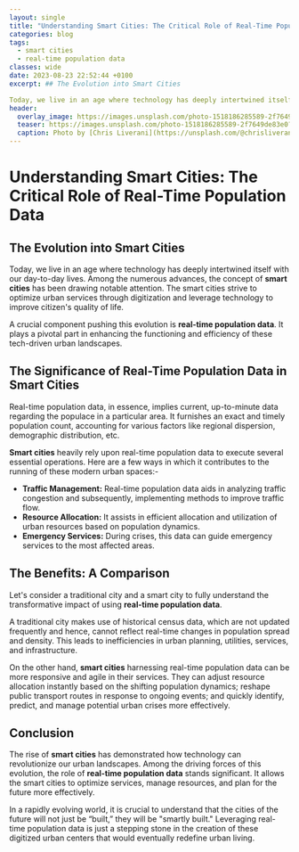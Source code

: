 ```yaml
---
layout: single
title: "Understanding Smart Cities: The Critical Role of Real-Time Population Data"
categories: blog
tags:
  - smart cities
  - real-time population data
classes: wide
date: 2023-08-23 22:52:44 +0100
excerpt: ## The Evolution into Smart Cities

Today, we live in an age where technology has deeply intertwined itself with our day-to-day lives.
header:
  overlay_image: https://images.unsplash.com/photo-1518186285589-2f7649de83e0?crop=entropy&cs=tinysrgb&fit=max&fm=jpg&ixid=M3w0Nzk0ODB8MHwxfHNlYXJjaHwxMHx8c21hcnQlMjBjaXRpZXMlMkMlMjByZWFsLXRpbWUlMjBwb3B1bGF0aW9uJTIwZGF0YXxlbnwwfDB8fHwxNjkyODI3NTY0fDA&ixlib=rb-4.0.3&q=80&w=1080
  teaser: https://images.unsplash.com/photo-1518186285589-2f7649de83e0?crop=entropy&cs=tinysrgb&fit=max&fm=jpg&ixid=M3w0Nzk0ODB8MHwxfHNlYXJjaHwxMHx8c21hcnQlMjBjaXRpZXMlMkMlMjByZWFsLXRpbWUlMjBwb3B1bGF0aW9uJTIwZGF0YXxlbnwwfDB8fHwxNjkyODI3NTY0fDA&ixlib=rb-4.0.3&q=80&w=400
  caption: Photo by [Chris Liverani](https://unsplash.com/@chrisliverani?utm_source=peoplecounter&utm_medium=referral) on [Unsplash](https://unsplash.com/?utm_source=peoplecounter&utm_medium=referral)
---
```


# Understanding Smart Cities: The Critical Role of Real-Time Population Data

## The Evolution into Smart Cities

Today, we live in an age where technology has deeply intertwined itself with our day-to-day lives. Among the numerous advances, the concept of **smart cities** has been drawing notable attention. The smart cities strive to optimize urban services through digitization and leverage technology to improve citizen's quality of life. 

A crucial component pushing this evolution is **real-time population data**. It plays a pivotal part in enhancing the functioning and efficiency of these tech-driven urban landscapes.

## The Significance of Real-Time Population Data in Smart Cities

Real-time population data, in essence, implies current, up-to-minute data regarding the populace in a particular area. It furnishes an exact and timely population count, accounting for various factors like regional dispersion, demographic distribution, etc.

**Smart cities** heavily rely upon real-time population data to execute several essential operations. Here are a few ways in which it contributes to the running of these modern urban spaces:-

- **Traffic Management:** Real-time population data aids in analyzing traffic congestion and subsequently, implementing methods to improve traffic flow. 
- **Resource Allocation:** It assists in efficient allocation and utilization of urban resources based on population dynamics.
- **Emergency Services:** During crises, this data can guide emergency services to the most affected areas.

## The Benefits: A Comparison

Let's consider a traditional city and a smart city to fully understand the transformative impact of using **real-time population data**.

A traditional city makes use of historical census data, which are not updated frequently and hence, cannot reflect real-time changes in population spread and density. This leads to inefficiencies in urban planning, utilities, services, and infrastructure. 

On the other hand, **smart cities** harnessing real-time population data can be more responsive and agile in their services. They can adjust resource allocation instantly based on the shifting population dynamics; reshape public transport routes in response to ongoing events; and quickly identify, predict, and manage potential urban crises more effectively.

## Conclusion

The rise of **smart cities** has demonstrated how technology can revolutionize our urban landscapes. Among the driving forces of this evolution, the role of **real-time population data** stands significant. It allows the smart cities to optimize services, manage resources, and plan for the future more effectively.

In a rapidly evolving world, it is crucial to understand that the cities of the future will not just be “built,” they will be "smartly built." Leveraging real-time population data is just a stepping stone in the creation of these digitized urban centers that would eventually redefine urban living.